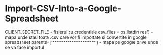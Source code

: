 # Import-CSV-Into-a-Google-Spreadsheet

CLIENT_SECRET_FILE - fisierul cu credentiale
csv_files = os.listdir('res') - mapa unde stau toate .csv care vor fi importate si convertite in google spreadsheet
parents=['********************'] - mapa pe google drive unde se va face importul

